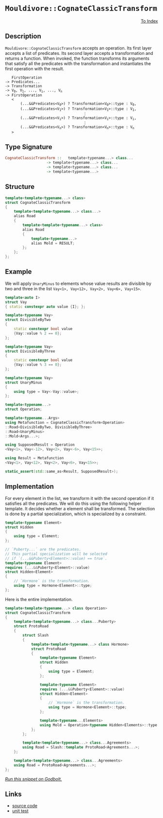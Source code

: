 <!-- Copyright 2024 Feng Mofan
SPDX-License-Identifier: Apache-2.0 -->

# `Mouldivore::CognateClassicTransform`

<p style='text-align: right;'><a href="../../../facilities/metafunctions.md#mouldivore-cognate-classic-transform">To Index</a></p>

## Description

`Mouldivore::CognateClassicTransform` accepts an operation.
Its first layer accepts a list of predicates.
Its second layer accepts a transformation and returns a function.
When invoked, the function transforms its arguments that satisfy all the predicates with the transformation and instantiates the first operation with the result.

<pre><code>   FirstOperation
-> Predicates...
-> Transformation
-> V<sub>0</sub>, V<sub>1</sub>, ..., V<sub>i</sub>, ..., V<sub>n</sub>
-> FirstOperation
   <
       (...&&Predicates&lt;V<sub>0</sub>&gt;) ? Transformation&lt;V<sub>0</sub>&gt;::type : V<sub>0</sub>,
       (...&&Predicates&lt;V<sub>1</sub>&gt;) ? Transformation&lt;V<sub>1</sub>&gt;::type : V<sub>1</sub>,
                                    &vellip;
       (...&&Predicates&lt;V<sub>i</sub>&gt;) ? Transformation&lt;V<sub>i</sub>&gt;::type : V<sub>i</sub>,
                                    &vellip;
       (...&&Predicates&lt;V<sub>n</sub>&gt;) ? Transformation&lt;V<sub>n</sub>&gt;::type : V<sub>n</sub>
   ></code></pre>

## Type Signature

```Haskell
CognateClassicTransform ::   template<typename...> class...
                   -> template<typename...> class...
                   -> template<typename...> class...
                   -> template<typename...>
```

## Structure

```C++
template<template<typename...> class>
struct CognateClassicTransform
{
    template<template<typename...> class...>
    alias Road
    {
        template<template<typename...> class>
        alias Road
        {
            template<typename...>
            alias Mold = RESULT;
        };
    };
};
```

## Example

We will apply `UnaryMinus` to elements whose value results are divisible by two and three in the list `Vay<1>, Vay<12>, Vay<2>, Vay<6>, Vay<15>`.

```C++
template<auto I>
struct Vay
{ static constexpr auto value {I}; };

template<typename Vay>
struct DivisibleByTwo
{
    static constexpr bool value
    {Vay::value % 2 == 0};
};

template<typename Vay>
struct DivisibleByThree
{
    static constexpr bool value
    {Vay::value % 3 == 0};
};

template<typename Vay>
struct UnaryMinus
{
    using type = Vay<-Vay::value>;
};

template<typename...>
struct Operation;

template<typename...Args>
using Metafunction = CognateClassicTransform<Operation>
::Road<DivisibleByTwo, DivisibleByThree>
::Road<UnaryMinus>
::Mold<Args...>;

using SupposedResult = Operation
<Vay<1>, Vay<-12>, Vay<2>, Vay<-6>, Vay<15>>;

using Result = Metafunction
<Vay<1>, Vay<12>, Vay<2>, Vay<6>, Vay<15>>;

static_assert(std::same_as<Result, SupposedResult>);
```

## Implementation

For every element in the list, we transform it with the second operation if it satisfies all the predicates.
We will do this using the following helper template.
It decides whether a element shall be transformed.
The selection is done by a partial specialization, which is specialized by a constraint.

```C++
template<typename Element>
struct Hidden 
{
    using type = Element;
};

// `Puberty...` are the predicates.
// This partial specialization will be selected
// if `(...&&Puberty<Element>::value) == true`.
template<typename Element>
requires (...&&Puberty<Element>::value)
struct Hidden<Element>
{
    // `Hormone` is the transformation.
    using type = Hormone<Element>::type;
};
```

Here is the entire implementation.

```C++
template<template<typename...> class Operation>
struct CognateClassicTransform
{
    template<template<typename...> class...Puberty>
    struct ProtoRoad
    {
        struct Slash
        {
            template<template<typename...> class Hormone>
            struct ProtoRoad
            {
                template<typename Element>
                struct Hidden 
                {
                    using type = Element;
                };

                template<typename Element>
                requires (...&&Puberty<Element>::value)
                struct Hidden<Element>
                {
                    // `Hormone` is the transformation.
                    using type = Hormone<Element>::type;
                };

                template<typename...Elements>
                using Mold = Operation<typename Hidden<Elements>::type...>;
            };
        };

        template<template<typename...> class...Agreements>
        using Road = Slash::template ProtoRoad<Agreements...>;
    };

    template<template<typename...> class...Agreements>
    using Road = ProtoRoad<Agreements...>;
};
```

[*Run this snippet on Godbolt.*](https://godbolt.org/#z:OYLghAFBqd5QCxAYwPYBMCmBRdBLAF1QCcAaPECAMzwBtMA7AQwFtMQByARg9KtQYEAysib0QXACx8BBAKoBnTAAUAHpwAMvAFYTStJg1DIApACYAQuYukl9ZATwDKjdAGFUtAK4sGIMwCcpK4AMngMmAByPgBGmMQSGqQADqgKhE4MHt6%2B/kGp6Y4CYRHRLHEJXEl2mA6ZQgRMxATZPn6Btpj2RQwNTQQlUbHxibaNza25HQrjA%2BFD5SNVAJS2qF7EyOwcBJgsyQa7JgDMbrv7h5gnZwCeyYysmAB0LyfYANTIBgoK7wDy92ITB6bxMGgAgjNiF4HO8PMBmLs3N90sgACpAhgKfjEFhg8EmADsVgh7zJ73OB2BV1OlMu1wIdwebBeTzenxRrOUXgqjNBpPJUJhBHeymIqCIACVUEx0Pjye8iSTwQqFULYUJvgh5aqyUqdbqFXTqQy9lSjrSmcwWa9jh8vkwfu8ABIkFgCGnYA2GsnqkViiWoaWy70%2B/UCn2640W273a2Yd7YehsQT8lWR3V%2Bl14dBYBiKiMZ8nh9NFw1edJGClMxXHAAiieTjAIJ2VZYVRLrrfxoaL0ZpseZCaTe2bafb5OImAAjl48FPfhBWeYAGyr7m8m7XEcplt2kAgABuYi8mGWvYzWedObz26bqbtF8jJYnuoA9G/FSuNK7cR6TN%2B7x4L8BAIAmBCYtibrApkbKFq%2B7wVuEwDVvctYNr%2B7oRHeo4PtgB6Mvc3bwUWnbEQSJEZv2DJWo8rI7s2Cjjq%2BSFVgAsp46Dof8gIwQINFxo82a5owOG7kx%2B4gIRzy2l6xxtqRhJdvJT5kSpEJPtRtJmvSlqCTabJ2hyjoKKy4LAFOuEEBJXqUYhlYocGXEnA2mqOkgUk6dSorilKMpyqc5mWeJy6PuppaKkp5HelpZxeTG0nxqF9qci8QWYFZNneqxjn%2BdxAZ%2BSGgUWRlIWydFUXhfib4AFR1fVDWNW%2B1UNe8aKYDMvwNc1EK1Y1/X1T1FEEmYxzhF8XhYLWbheI4tCEFuj4aRCsVMLNqDvAAkmmWYcQwgYMFuGnEu8MwwcgnwCDMmCqMkxDvGtRDvMe3gJkq22VRYkXKcqLX1e8dZ4IewF4DE9AWDcaIAO4bd1%2BKxYlQkAGpiDtEHCgDQMg2DmAQ9DqA9sS3pnY4F1oFiuy3fdMSoJ4z0nlchZKijtAHi9p6KmYACs7xmOhLnvBoam/Z9Pa9a1gPA%2BkON4wglnvHDK3xQOiNsO8LNo9CsKS9j4OQ3LGWEwpvqNKTl0Uzdd3vDTdPs4zEXM2IbMM5zPPHPz9aC8LhM/WL4J9XV7xyMwxA3Gx4QVgrg3w8rAlDurqNLZC6OwsHTRhxHTHHcb9nIahb2e3tB2LW4AC0LPO69oJVaLy3%2B612CqKwBwJor4II7RBmaxjALxHxDDRUrFwmnpQ5mcQwBZRCOXvGxmCNFQXgMHUAjcfCiKYMiJl4OikE4nipy90CIJJweTnXDr0t6/jpCY1LoPXwbnr4mf/nXGnofhwwFZpgeHG0AFNw4IJ6mXKlVaeDl3hCC8MkAomB0CSg6l4WgIoBZH37j2U4RciCHWuFwN4t9sECBLqXLgZgCGzwEMXa45C7SEKoTgkha46GUP2owvBXNq5yV%2BhAvOiCFDINQYXeeTBF7LxBBpLBDDiF4IoUQ3BpwyFyOkQotwtDsD0LYTI04zCNGsOoYozhYVuF%2BxJjvAA%2BiZeIBAIAzHQAeBQjxLESTcPwwRt9oGwLSPAtxKC3jnnkhwVYrMOBc14H4DgWhSCoE4G4aw1hTrrE2G9UaPBSAEE0EE1YABrEAXMzBPEJGYSQAAOEpXMNABHyRoFcJTjj6E4JIXgLBEhJAiVEmJHBeAKBAEkDJkSgmkDgLAGAiAQDrAIMkWa5BKBoH2HQeIkRHicFUCUlcpcVySHeMAZAF0pBPDMLweBhASA5j0PwQQIgxDsCkDIQQigVDqAGaQXQXBSBQyBMkTgPBgmcDCaQdpvBOl/FmlMkUqAqDvFWeszZ2zdnvH2XzCAHh5n0HuuYY4XBli8H6VoVYEAkBzOSAssgFAIBEpJSAYAUgzB8DoLsYgPSIAxEyaQGI4R07fN4OykONw/gxG0LUfpaS5m7j%2BAwWgNxWVYBiF4YAbgxC0B6dwXgWAWCGGAOIZ5%2BApx1EPB1VlN1aizW2Gk8IuwQlRPmjEIEocPBYFZRBPALSVWkH1cQGmSg6x7A1fNIwmTVhUAMJPJGeBMBQ17hEtJFzhCiHELcmNDy1CstefoDVKB4mWH0KDHpkBVioGSD0ZVpc7EuVMJYawZgOnuuIDmA1ebOjdEyC4Bg7hPBtD0KEeYZQKh6AKBkAQkw/BvP7T0QYPaliNqFfUWYQ69A1BXr0WY47hiVDGP0OdbyzrNBXYsSoqwFBJK2BIX5oTwmss6VCtZGytk7L2ZIA57wIC4BOei1J2L0kBtWGBWUIwIA5JAJIY4TwAjHEJJIDQkhinfg0FzFcQQQlNNIC0zFTwVxcFqQEEpGGuaSC4FzUDK4AUXs4N03pn6Bn4tGQS8ZoLplkopWipZbBOBNBYIeQkpcmDGSrFwAITwuBPCiccogtb7FvJjVc%2BN0hE1KGTc83QtKPlMC%2BSq09/zAXRM4CCyZs13gQoeriDjXGeMoT4wJoTT6UXErRZzY4ZgP24sGTRxj8QZnktQKikYbHjMOiMHxqodKUHxCZSy55PLOWuoi6HflgqHBctIKK5s4rJXSswLK%2BVirlVpLVb67YUSdXTv1cq4TqhjW7AS%2BarorLrW2puPa/LOLa0urSe6z1mBvXqqMH60AlG%2BDBoUKG8NkaEuSbjTcmTsgk1PKiYptN/ry1WCzda3N/7omFsyMW0t9ZFuVurfEMT9a1sLp6C2ttORh3BFbbu3tI60gDqyO23Id3CiZBu5Ok7M6N1Pcu59gQfQd3dtXfO2dP2Qf9He/utYGxj1YoaWe4jzzL0%2Bc49xvzZn%2BOCY0E%2Bl9om7NYpxV%2B0gP6sAJDW4h5pIBjj8cg4SAjhJCTHCg5ITZbzNOdLI30gNQzqNIAmWC9zrniDMe2Gx2FLAFCHguoeczlwZhHPwKJs5EnZBSYm3c%2BQcmZs6Cp%2B8z5XL1PnqR9puj4LIVi62RLqXz1ZfUhmFZzzNn4h2eOI57nLnHcksF57tFR5kCwPMTLgI5i5cEEsbiTZQWGWhdZdFqVUWOUxYFUKhLSXBApfjwV9LcqFW0CVQl3L3XGukEK3qg1zyjXIBNZVwQ1Xnm1fTg1x1zWEtte8Z131yFudBqYCGsNEa4yjdV%2BNiQk37la5TbrgwC3M02BW/AfNG2rqcDfHYjNFbLBVqBTWutq2D1dGnc4CArhN1XfQJDvt92ein9HW9oHe750H8XQDloYOt1P56C/i/W7QcXfB4D0oYHOHQ9GHG5Q3RHDpTgQzFgcXSXaXW3XYe3Z9RXEgfHN3Sjb9TAX9MnU9JDFpQIJ4Y4Y4LmCpPDDQDQIgwkWpCAoFUjWwcjJzZYADSQQkA5OnLgKQAIWnUDLgQkeHY4I3SArpCjPFU9Q5GgrTYQxg1Yd1dIZwSQIAA%3D)

## Links

- [source code](../../../../conceptrodon/descend/mouldivore/cognate_classic_transform.hpp)
- [unit test](../../../../tests/unit/metafunctions/mouldivore/cognate_classic_transform.test.hpp)
